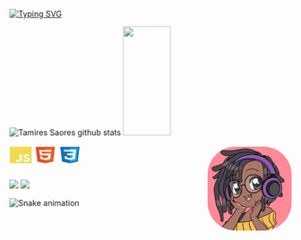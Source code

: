 
[![Typing
    SVG](https://readme-typing-svg.herokuapp.com/?color=ff91a4&size=35&center=true&vCenter=true&width=1000&lines=Olá,+Eu+sou+a+Tamires+Soares+:%29)](https://git.io/typing-svg)

  <div>
        <img width="49%" height="195px"
            src="https://github-readme-stats.vercel.app/api?username=tamiressoares480&show_icons=true&count_private=true&hide_border=true&theme=tokyonight&bg_color=0d1117"
            alt="Tamires Saores github stats" />
        <img width="41%" height="195px"
            src="https://github-readme-stats.vercel.app/api/top-langs/?username=tamiressoares480&layout=compact&hide_border=true&theme=tokyonight&bg_color=0d1117" />
    </div>
    
<div style="display: inline_block"><br>
  <img align="center" alt="Tami-Js" height="30" width="40" src="https://raw.githubusercontent.com/devicons/devicon/master/icons/javascript/javascript-plain.svg">
  <img align="center" alt="Tami-HTML" height="30" width="40" src="https://raw.githubusercontent.com/devicons/devicon/master/icons/html5/html5-original.svg">
  <img align="center" alt="Tami-CSS" height="30" width="40" src="https://raw.githubusercontent.com/devicons/devicon/master/icons/css3/css3-original.svg">
  <img align="right" alt="Tami-pic" height="150" style="border-radius:50px;" src="avatar.gif">
</div>

##

<div> 
  <a href="https://instagram.com/tamires.soares480" target="_blank"><img src="https://img.shields.io/badge/-Instagram-%23E4405F?style=for-the-badge&logo=instagram&logoColor=white" target="_blank"></a> 
  <a href = "mailto:tamires.soares480@gmail.com"><img src="https://img.shields.io/badge/-Gmail-%23333?style=for-the-badge&logo=gmail&logoColor=white" target="_blank"></a>
</div>

![Snake animation](https://github.com/tamiressoares480/tamiressoares480/blob/output/github-contribution-grid-snake.svg)
